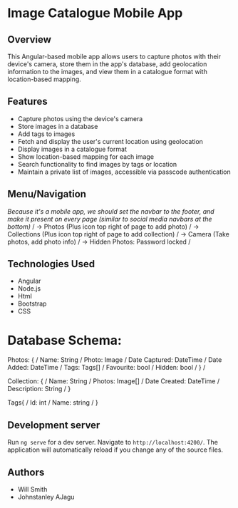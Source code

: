 # Image Catalogue Mobile App

## Overview
This Angular-based mobile app allows users to capture photos with their device's camera, store them in the app's database, add geolocation information to the images, and view them in a catalogue format with location-based mapping.

## Features
- Capture photos using the device's camera
- Store images in a database
- Add tags to images
- Fetch and display the user's current location using geolocation
- Display images in a catalogue format
- Show location-based mapping for each image
- Search functionality to find images by tags or location
- Maintain a private list of images, accessible via passcode authentication


## Menu/Navigation
*Because it's a mobile app, we should set the navbar to the footer, and make it present on every page (similar to social media navbars at the bottom)* /
-> Photos (Plus icon top right of page to add photo)  /
-> Collections (Plus icon top right of page to add collection) /
-> Camera (Take photos, add photo info) /
-> Hidden Photos: Password locked  /

## Technologies Used
- Angular
- Node.js
- Html
- Bootstrap
- CSS

# Database Schema:
Photos: { /
    Name: String / 
    Photo: Image /
	Date Captured: DateTime /
	Date Added: DateTime / 
    Tags: Tags[] /
	Favourite: bool / 
	Hidden: bool / 
} / 

Collection: {  /
    Name: String /
	Photos: Image[] /
	Date Created: DateTime /
	Description: String /
}

Tags{ /
    Id: int /
    Name: string /
}

## Development server
Run `ng serve` for a dev server. Navigate to `http://localhost:4200/`. The application will automatically reload if you change any of the source files.

## Authors
- Will Smith
- Johnstanley AJagu



